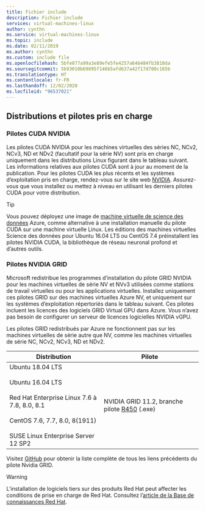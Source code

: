 ```yaml
---
title: Fichier include
description: Fichier include
services: virtual-machines-linux
author: cynthn
ms.service: virtual-machines-linux
ms.topic: include
ms.date: 02/11/2019
ms.author: cynthn
ms.custom: include file
ms.openlocfilehash: 5bfe077a99a3e89efe5fe4257a646484fb3810da
ms.sourcegitcommit: 5b93010b69895f146b5afd637a42f17d780c165b
ms.translationtype: HT
ms.contentlocale: fr-FR
ms.lasthandoff: 12/02/2020
ms.locfileid: "96537021"
---
```

## <a name="supported-distributions-and-drivers"></a>Distributions et pilotes pris en charge

### <a name="nvidia-cuda-drivers"></a>Pilotes CUDA NVIDIA

Les pilotes CUDA NVIDIA pour les machines virtuelles des séries NC, NCv2, NCv3, ND et NDv2 (facultatif pour la série NV) sont pris en charge uniquement dans les distributions Linux figurant dans le tableau suivant. Les informations relatives aux pilotes CUDA sont à jour au moment de la publication. Pour les pilotes CUDA les plus récents et les systèmes d’exploitation pris en charge, rendez-vous sur le site web [NVIDIA](https://developer.nvidia.com/cuda-zone). Assurez-vous que vous installez ou mettez à niveau en utilisant les derniers pilotes CUDA pour votre distribution. 

> [!TIP]
> Vous pouvez déployez une image de [machine virtuelle de science des données](../articles/machine-learning/data-science-virtual-machine/overview.md) Azure, comme alternative à une installation manuelle du pilote CUDA sur une machine virtuelle Linux. Les éditions des machines virtuelles Science des données pour Ubuntu 16.04 LTS ou CentOS 7.4 préinstallent les pilotes NVIDIA CUDA, la bibliothèque de réseau neuronal profond et d’autres outils.


### <a name="nvidia-grid-drivers"></a>Pilotes NVIDIA GRID

Microsoft redistribue les programmes d’installation du pilote GRID NVIDIA pour les machines virtuelles de série NV et NVv3 utilisées comme stations de travail virtuelles ou pour les applications virtuelles. Installez uniquement ces pilotes GRID sur des machines virtuelles Azure NV, et uniquement sur les systèmes d’exploitation répertoriés dans le tableau suivant. Ces pilotes incluent les licences des logiciels GRID Virtual GPU dans Azure. Vous n’avez pas besoin de configurer un serveur de licences logicielles NVIDIA vGPU.

Les pilotes GRID redistribués par Azure ne fonctionnent pas sur les machines virtuelles de série autre que NV, comme les machines virtuelles de série NC, NCv2, NCv3, ND et NDv2.

|Distribution|Pilote|
| --- | -- |
|Ubuntu 18.04 LTS<br/><br/>Ubuntu 16.04 LTS<br/><br/>Red Hat Enterprise Linux 7.6 à 7.8, 8.0, 8.1<br/><br/>CentOS 7.6, 7.7, 8.0, 8(1911)<br/><br/>SUSE Linux Enterprise Server 12 SP2 | NVIDIA GRID 11.2, branche pilote [R450](https://go.microsoft.com/fwlink/?linkid=874272) (.exe)|

Visitez [GitHub](https://github.com/Azure/azhpc-extensions/blob/master/NvidiaGPU/resources.json) pour obtenir la liste complète de tous les liens précédents du pilote Nvidia GRID.

> [!WARNING] 
> L’installation de logiciels tiers sur des produits Red Hat peut affecter les conditions de prise en charge de Red Hat. Consultez l’[article de la Base de connaissances Red Hat](https://access.redhat.com/articles/1067).
>
